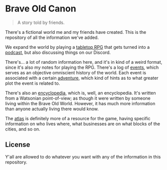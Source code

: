 # Brave Old Canon
> A story told by friends.

There's a fictional world me and my friends have created. This is the repository of all the information we've added.

We expand the world by playing a [tabletop RPG](https://github.com/emsenn/brave-old-world) that gets turned into a [podcast](https://github.com/emsenn/brave-old-podcast), but also discussing things on our Discord.

There's... a lot of random information here, and it's in kind of a weird format, since it's also my notes for playing the RPG.  There's a log of [events](events.md), which serves as an objective omniscient history of the world. Each event is associated with a certain [adventure](/adventures/README.md), which kind of hints as to what greater plot the event is related to.

There's also an [encyclopedia](encyclopedia.md), which is, well, an encyclopedia. It's written from a Watsonian point-of-view; as though it were written by someone living within the Brave Old World. However, it has much more information than anyone actually living there would know.

The [atlas](/atlas/README.md) is definitely more of a resource for the game, having specific information on who lives where, what businesses are on what blocks of the cities, and so on.

## License
Y'all are allowed to do whatever you want with any of the information in this repository.
